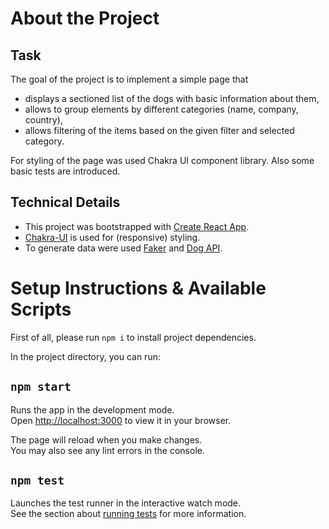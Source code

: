 # About the Project

## Task

The goal of the project is to implement a simple page that
- displays a sectioned list of the dogs with basic information about them,
- allows to group elements by different categories (name, company, country),
- allows filtering of the items based on the given filter and selected category.

For styling of the page was used Chakra UI component library. Also some basic tests are introduced.

## Technical Details

- This project was bootstrapped with [Create React App](https://github.com/facebook/create-react-app).
- [Chakra-UI](https://chakra-ui.com/) is used for (responsive) styling.
- To generate data were used [Faker](https://github.com/faker-js/faker) and [Dog API](https://dog.ceo/dog-api/).

# Setup Instructions & Available Scripts

First of all, please run `npm i` to install project dependencies.

In the project directory, you can run:

## `npm start`

Runs the app in the development mode.\
Open [http://localhost:3000](http://localhost:3000) to view it in your browser.

The page will reload when you make changes.\
You may also see any lint errors in the console.

## `npm test`

Launches the test runner in the interactive watch mode.\
See the section about [running tests](https://facebook.github.io/create-react-app/docs/running-tests) for more information.
